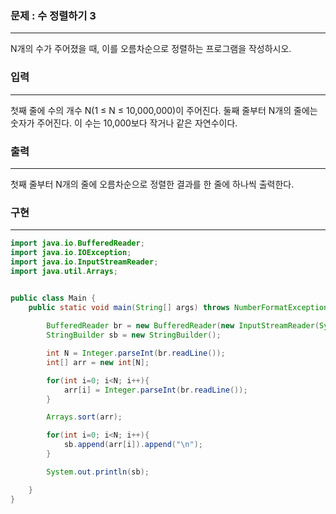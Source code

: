 ### 문제 : 수 정렬하기 3

<hr >

N개의 수가 주어졌을 때, 이를 오름차순으로 정렬하는 프로그램을 작성하시오.

### 입력

<hr >

첫째 줄에 수의 개수 N(1 ≤ N ≤ 10,000,000)이 주어진다. 둘째 줄부터 N개의 줄에는 숫자가 주어진다. 이 수는 10,000보다 작거나 같은 자연수이다.

### 출력

<hr >

첫째 줄부터 N개의 줄에 오름차순으로 정렬한 결과를 한 줄에 하나씩 출력한다.

### 구현

<hr >

~~~ Java
import java.io.BufferedReader;
import java.io.IOException;
import java.io.InputStreamReader;
import java.util.Arrays;


public class Main {
    public static void main(String[] args) throws NumberFormatException, IOException {
        
        BufferedReader br = new BufferedReader(new InputStreamReader(System.in));
        StringBuilder sb = new StringBuilder();

        int N = Integer.parseInt(br.readLine());
        int[] arr = new int[N];

        for(int i=0; i<N; i++){
            arr[i] = Integer.parseInt(br.readLine());
        }

        Arrays.sort(arr);

        for(int i=0; i<N; i++){
            sb.append(arr[i]).append("\n");
        }

        System.out.println(sb);

    }
}
~~~